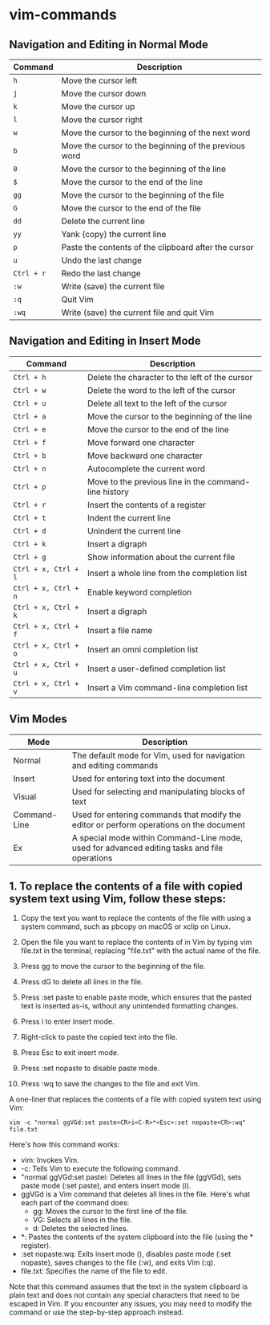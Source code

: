 # vim-commands

## Navigation and Editing in Normal Mode
| Command | Description |
|---------|-------------|
| `h` | Move the cursor left |
| `j` | Move the cursor down |
| `k` | Move the cursor up |
| `l` | Move the cursor right |
| `w` | Move the cursor to the beginning of the next word |
| `b` | Move the cursor to the beginning of the previous word |
| `0` | Move the cursor to the beginning of the line |
| `$` | Move the cursor to the end of the line |
| `gg` | Move the cursor to the beginning of the file |
| `G` | Move the cursor to the end of the file |
| `dd` | Delete the current line |
| `yy` | Yank (copy) the current line |
| `p` | Paste the contents of the clipboard after the cursor |
| `u` | Undo the last change |
| `Ctrl + r` | Redo the last change |
| `:w` | Write (save) the current file |
| `:q` | Quit Vim |
| `:wq` | Write (save) the current file and quit Vim |


## Navigation and Editing in Insert Mode
| Command | Description |
|---------|-------------|
| `Ctrl + h` | Delete the character to the left of the cursor |
| `Ctrl + w` | Delete the word to the left of the cursor |
| `Ctrl + u` | Delete all text to the left of the cursor |
| `Ctrl + a` | Move the cursor to the beginning of the line |
| `Ctrl + e` | Move the cursor to the end of the line |
| `Ctrl + f` | Move forward one character |
| `Ctrl + b` | Move backward one character |
| `Ctrl + n` | Autocomplete the current word |
| `Ctrl + p` | Move to the previous line in the command-line history |
| `Ctrl + r` | Insert the contents of a register |
| `Ctrl + t` | Indent the current line |
| `Ctrl + d` | Unindent the current line |
| `Ctrl + k` | Insert a digraph |
| `Ctrl + g` | Show information about the current file |
| `Ctrl + x, Ctrl + l` | Insert a whole line from the completion list |
| `Ctrl + x, Ctrl + n` | Enable keyword completion |
| `Ctrl + x, Ctrl + k` | Insert a digraph |
| `Ctrl + x, Ctrl + f` | Insert a file name |
| `Ctrl + x, Ctrl + o` | Insert an omni completion list |
| `Ctrl + x, Ctrl + u` | Insert a user-defined completion list |
| `Ctrl + x, Ctrl + v` | Insert a Vim command-line completion list |


## Vim Modes

| Mode | Description |
|------|-------------|
| Normal | The default mode for Vim, used for navigation and editing commands |
| Insert | Used for entering text into the document |
| Visual | Used for selecting and manipulating blocks of text |
| Command-Line | Used for entering commands that modify the editor or perform operations on the document |
| Ex | A special mode within Command-Line mode, used for advanced editing tasks and file operations |


## 1. To replace the contents of a file with copied system text using Vim, follow these steps:

1. Copy the text you want to replace the contents of the file with using a system command, such as pbcopy on macOS or xclip on Linux.

2. Open the file you want to replace the contents of in Vim by typing vim file.txt in the terminal, replacing "file.txt" with the actual name of the file.

3. Press gg to move the cursor to the beginning of the file.

4. Press dG to delete all lines in the file.

5. Press :set paste to enable paste mode, which ensures that the pasted text is inserted as-is, without any unintended formatting changes.

6. Press i to enter insert mode.

7. Right-click to paste the copied text into the file.

8. Press Esc to exit insert mode.

9. Press :set nopaste to disable paste mode.

10. Press :wq to save the changes to the file and exit Vim.

A one-liner that replaces the contents of a file with copied system text using Vim:
```
vim -c "normal ggVGd:set paste<CR>i<C-R>*<Esc>:set nopaste<CR>:wq" file.txt
```
Here's how this command works:

* vim: Invokes Vim.
* -c: Tells Vim to execute the following command.
* "normal ggVGd:set paste<CR>i: Deletes all lines in the file (ggVGd), sets paste mode (:set paste<CR>), and enters insert mode (i).
* ggVGd is a Vim command that deletes all lines in the file. Here's what each part of the command does:
  - gg: Moves the cursor to the first line of the file.
  - VG: Selects all lines in the file.
  - d: Deletes the selected lines.
* <C-R>*: Pastes the contents of the system clipboard into the file (using the * register).
* <Esc>:set nopaste<CR>:wq: Exits insert mode (<Esc>), disables paste mode (:set nopaste<CR>), saves changes to the file (:w), and exits Vim (:q).
* file.txt: Specifies the name of the file to edit.

Note that this command assumes that the text in the system clipboard is plain text and does not contain any special characters that need to be escaped in Vim. If you encounter any issues, you may need to modify the command or use the step-by-step approach instead.


